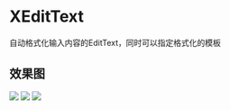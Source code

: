 # XEditText
自动格式化输入内容的EditText，同时可以指定格式化的模板

## 效果图
![](https://github.com/itrenjunhua/XEditText/raw/master/image1.gif)
![](https://github.com/itrenjunhua/XEditText/raw/master/image2.gif)
![](https://github.com/itrenjunhua/XEditText/raw/master/image3.gif)

